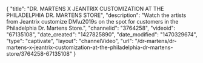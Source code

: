{
    "title": "DR. MARTENS X JEANTRIX CUSTOMIZATION AT THE PHILADELPHIA DR. MARTENS STORE",
    "description": "Watch the artists from Jeantrix customize DM\u2019s on the spot for customers in the Philadelphia Dr. Martens Store.",
    "channelid": "3764258",
    "videoid": "67135108",
    "date_created": "1427825890",
    "date_modified": "1470329674",
    "type": "captivate",
    "layout": "channelVideo",
    "url": "\/dr-martens\/dr-martens-x-jeantrix-customization-at-the-philadelphia-dr-martens-store\/3764258-67135108"
}